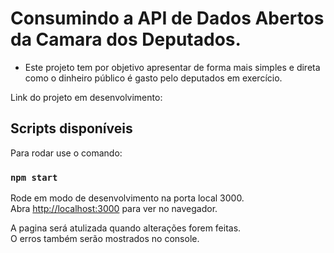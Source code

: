 # Consumindo a API de Dados Abertos da Camara dos Deputados.

- Este projeto tem por objetivo apresentar de forma mais simples e direta como o dinheiro público é gasto pelo deputados em exercício.

Link do projeto em desenvolvimento: 

## Scripts disponíveis

Para rodar use o comando:

### `npm start`

Rode em modo de desenvolvimento na porta local 3000.\
Abra [http://localhost:3000](http://localhost:3000) para ver no navegador.

A pagina será atulizada quando alterações forem feitas.\
O erros também serão mostrados no console.
